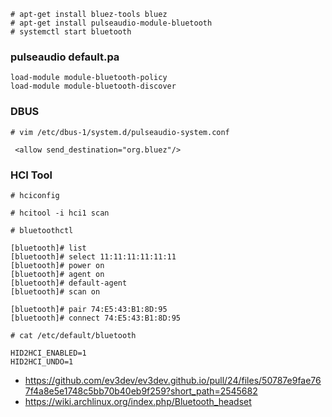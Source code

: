 ```
# apt-get install bluez-tools bluez
# apt-get install pulseaudio-module-bluetooth
# systemctl start bluetooth
```

### pulseaudio default.pa

```
load-module module-bluetooth-policy
load-module module-bluetooth-discover
```

### DBUS

```
# vim /etc/dbus-1/system.d/pulseaudio-system.conf

 <allow send_destination="org.bluez"/> 
```

### HCI Tool

```
# hciconfig
```

```
# hcitool -i hci1 scan
```

```
# bluetoothctl

[bluetooth]# list
[bluetooth]# select 11:11:11:11:11:11
[bluetooth]# power on
[bluetooth]# agent on
[bluetooth]# default-agent
[bluetooth]# scan on

[bluetooth]# pair 74:E5:43:B1:8D:95
[bluetooth]# connect 74:E5:43:B1:8D:95
```

```
# cat /etc/default/bluetooth

HID2HCI_ENABLED=1
HID2HCI_UNDO=1

```

- https://github.com/ev3dev/ev3dev.github.io/pull/24/files/50787e9fae767f4a8e5e1748c5bb70b40eb9f259?short_path=2545682
- https://wiki.archlinux.org/index.php/Bluetooth_headset

